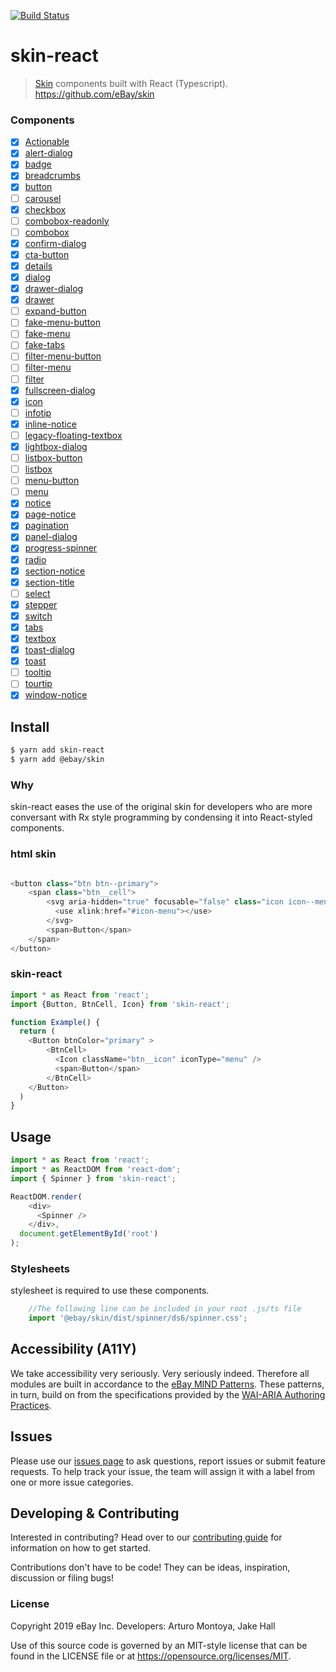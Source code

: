 [![Build Status](https://travis-ci.com/eBay/skin-react.svg?branch=master)](https://travis-ci.com/eBay/skin-react)
# skin-react
> [Skin](https://github.com/eBay/skin) components built with React (Typescript).
https://github.com/eBay/skin

### Components
* [x] [Actionable](src/Actionable/.)
* [x] [alert-dialog](src/.)
* [x] [badge](src/.)
* [x] [breadcrumbs](src/.)
* [x] [button](src/.)
* [ ] [carousel](src/.)
* [x] [checkbox](src/.)
* [ ] [combobox-readonly](src/.)
* [ ] [combobox](src/.)
* [x] [confirm-dialog](src/.)
* [x] [cta-button](src/.)
* [x] [details](src/.)
* [x] [dialog](src/.)
* [x] [drawer-dialog](src/.)
* [x] [drawer](src/.)
* [ ] [expand-button](src/.)
* [ ] [fake-menu-button](src/.)
* [ ] [fake-menu](src/.)
* [ ] [fake-tabs](src/.)
* [ ] [filter-menu-button](src/.)
* [ ] [filter-menu](src/.)
* [ ] [filter](src/.)
* [x] [fullscreen-dialog](src/.)
* [x] [icon](src/.)
* [ ] [infotip](src/.)
* [x] [inline-notice](src/.)
* [ ] [legacy-floating-textbox](src/.)
* [x] [lightbox-dialog](src/.)
* [ ] [listbox-button](src/.)
* [ ] [listbox](src/.)
* [ ] [menu-button](src/.)
* [ ] [menu](src/.)
* [x] [notice](src/.)
* [x] [page-notice](src/.)
* [x] [pagination](src/.)
* [x] [panel-dialog](src/.)
* [x] [progress-spinner](src/.)
* [x] [radio](src/.)
* [x] [section-notice](src/.)
* [x] [section-title](src/.)
* [ ] [select](src/.)
* [x] [stepper](src/.)
* [x] [switch](src/.)
* [x] [tabs](src/.)
* [x] [textbox](src/.)
* [x] [toast-dialog](src/.)
* [x] [toast](src/.)
* [ ] [tooltip](src/.)
* [ ] [tourtip](src/.)
* [x] [window-notice](src/.)

## Install
```sh
$ yarn add skin-react
$ yarn add @ebay/skin
```

### Why
skin-react eases the use of the original skin for developers who are more conversant with Rx style programming by condensing it into React-styled components. 

### html skin #
```javascript

<button class="btn btn--primary">
    <span class="btn__cell">
        <svg aria-hidden="true" focusable="false" class="icon icon--menu btn__icon">
          <use xlink:href="#icon-menu"></use>
        </svg>
        <span>Button</span>
    </span>
</button>

```
### skin-react
```javascript
import * as React from 'react';
import {Button, BtnCell, Icon} from 'skin-react';

function Example() {
  return (
    <Button btnColor="primary" >
        <BtnCell>
          <Icon className="btn__icon" iconType="menu" />
          <span>Button</span>
        </BtnCell>
    </Button>
  )
}
```

## Usage
```javascript
import * as React from 'react';
import * as ReactDOM from 'react-dom';
import { Spinner } from 'skin-react';

ReactDOM.render(
    <div>
      <Spinner />
    </div>,
  document.getElementById('root')
);
```
### Stylesheets
stylesheet is required to use these components.
```javascript
    //The following line can be included in your root .js/ts file
    import '@ebay/skin/dist/spinner/ds6/spinner.css';
```

## Accessibility (A11Y)

We take accessibility very seriously. Very seriously indeed. Therefore all modules are built in accordance to the <a href="https://ebay.gitbooks.io/mindpatterns/content/">eBay MIND Patterns</a>. These patterns, in turn, build on from the specifications provided by the <a href="https://w3c.github.io/aria-practices/">WAI-ARIA Authoring Practices</a>.

## Issues
Please use our [issues page](#) to ask questions, report issues or submit feature requests.
To help track your issue, the team will assign it with a label from one or more issue categories.

## Developing &amp; Contributing

Interested in contributing? Head over to our [contributing guide](CONTRIBUTING.md) for information on how to get started.

Contributions don't have to be code! They can be ideas, inspiration, discussion or filing bugs!

### License
Copyright 2019 eBay Inc.
Developers: Arturo Montoya, Jake Hall

Use of this source code is governed by an MIT-style license that can be found in the LICENSE file or at https://opensource.org/licenses/MIT.
